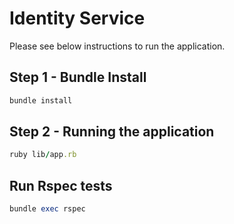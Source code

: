 # Identity Service

Please see below instructions to run the application.

## Step 1 - Bundle Install

```ruby
bundle install
```

## Step 2 - Running the application

```ruby
ruby lib/app.rb
```

## Run Rspec tests

```ruby
bundle exec rspec
```
